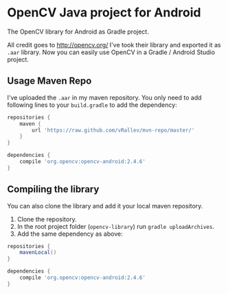 OpenCV Java project for Android
===============================

The OpenCV library for Android as Gradle project.

All credit goes to http://opencv.org/ I've took their library and exported it as `.aar` library. Now you can easily use OpenCV in a Gradle / Android Studio project.

Usage Maven Repo
----------------

I've uploaded the `.aar` in my maven repository. You only need to add following lines to your `build.gradle` to add the dependency:
```groovy
repositories {
    maven {
        url 'https://raw.github.com/vRallev/mvn-repo/master/'
    }
}

dependencies {
    compile 'org.opencv:opencv-android:2.4.6'
}
```

Compiling the library
---------------------

You can also clone the library and add it your local maven repository.
 
 1. Clone the repository.
 2. In the root project folder (`opencv-library`) run `gradle uploadArchives`.
 3. Add the same dependency as above:

```groovy
repositories {
    mavenLocal()
}

dependencies {
    compile 'org.opencv:opencv-android:2.4.6'
}
``` 
